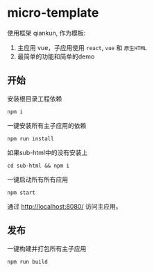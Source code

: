 # micro-template

使用框架 qiankun, 作为模板:

1. 主应用 vue，子应用使用 `react`, `vue` 和 `原生HTML`
2. 最简单的功能和简单的demo

## 开始

安装根目录工程依赖

```shell
npm i
```

一键安装所有主子应用的依赖

```shell
npm run install
```

如果sub-html中的没有安装上

```shell
cd sub-html && npm i
```

一键启动所有所有应用

```shell
npm start
```

通过 [http://localhost:8080/](http://localhost:8080/) 访问主应用。

## 发布

一键构建并打包所有主子应用

```shell
npm run build
```
